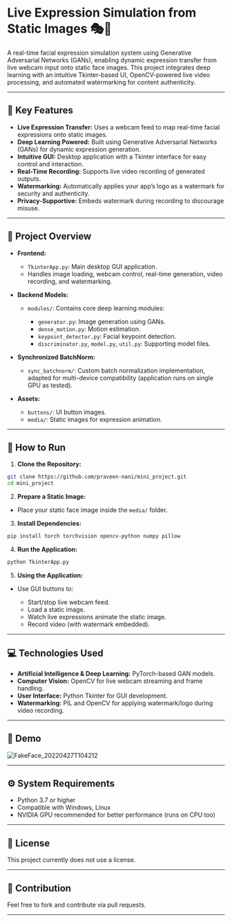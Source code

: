 # Live Expression Simulation from Static Images 🎭🎥

A real-time facial expression simulation system using Generative Adversarial Networks (GANs), enabling dynamic expression transfer from live webcam input onto static face images. This project integrates deep learning with an intuitive Tkinter-based UI, OpenCV-powered live video processing, and automated watermarking for content authenticity.

---

## 📌 Key Features

* **Live Expression Transfer:** Uses a webcam feed to map real-time facial expressions onto static images.
* **Deep Learning Powered:** Built using Generative Adversarial Networks (GANs) for dynamic expression generation.
* **Intuitive GUI:** Desktop application with a Tkinter interface for easy control and interaction.
* **Real-Time Recording:** Supports live video recording of generated outputs.
* **Watermarking:** Automatically applies your app’s logo as a watermark for security and authenticity.
* **Privacy-Supportive:** Embeds watermark during recording to discourage misuse.

---

## 📂 Project Overview

* **Frontend:**

  * `TkinterApp.py`: Main desktop GUI application.
  * Handles image loading, webcam control, real-time generation, video recording, and watermarking.

* **Backend Models:**

  * `modules/`: Contains core deep learning modules:

    * `generator.py`: Image generation using GANs.
    * `dense_motion.py`: Motion estimation.
    * `keypoint_detector.py`: Facial keypoint detection.
    * `discriminator.py`, `model.py`, `util.py`: Supporting model files.

* **Synchronized BatchNorm:**

  * `sync_batchnorm/`: Custom batch normalization implementation, adapted for multi-device compatibility (application runs on single GPU as tested).

* **Assets:**

  * `buttons/`: UI button images.
  * `media/`: Static images for expression animation.

---

## 🚀 How to Run

1. **Clone the Repository:**

```bash
git clone https://github.com/praveen-nani/mini_project.git
cd mini_project
```

2. **Prepare a Static Image:**

* Place your static face image inside the `media/` folder.

3. **Install Dependencies:**

```bash
pip install torch torchvision opencv-python numpy pillow
```

4. **Run the Application:**

```bash
python TkinterApp.py
```

5. **Using the Application:**

* Use GUI buttons to:

  * Start/stop live webcam feed.
  * Load a static image.
  * Watch live expressions animate the static image.
  * Record video (with watermark embedded).

---

## 💻 Technologies Used

* **Artificial Intelligence & Deep Learning:** PyTorch-based GAN models.
* **Computer Vision:** OpenCV for live webcam streaming and frame handling.
* **User Interface:** Python Tkinter for GUI development.
* **Watermarking:** PIL and OpenCV for applying watermark/logo during video recording.

---

## 🎥 Demo
![FakeFace_20220427T104212](https://github.com/user-attachments/assets/539b0287-7796-45da-9d93-e062bed5d730)


---

## ⚙️ System Requirements

* Python 3.7 or higher
* Compatible with Windows, Linux
* NVIDIA GPU recommended for better performance (runs on CPU too)

---

## 📄 License

This project currently does not use a license.

---

## 🤝 Contribution

Feel free to fork and contribute via pull requests.

---
